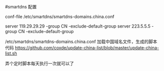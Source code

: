 #smartdns 配置

conf-file /etc/smartdns/smartdns-domains.china.conf

server 119.29.29.29 -group CN -exclude-default-group
server 223.5.5.5 -group CN -exclude-default-group

/etc/smartdns/smartdns-domains.china.conf 加载中国域名文件，生成的脚本代码
https://github.com/coxde/update-china-list/blob/master/update-china-list.sh

弄个定时脚本每天执行一次就可以了
